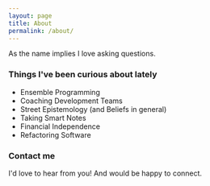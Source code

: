 ```yaml
---
layout: page
title: About
permalink: /about/
---
```


As the name implies I love asking questions.

### Things I've been curious about lately
- Ensemble Programming
- Coaching Development Teams
- Street Epistemology (and Beliefs in general)
- Taking Smart Notes
- Financial Independence
- Refactoring Software

### Contact me

I'd love to hear from you! And would be happy to connect.
